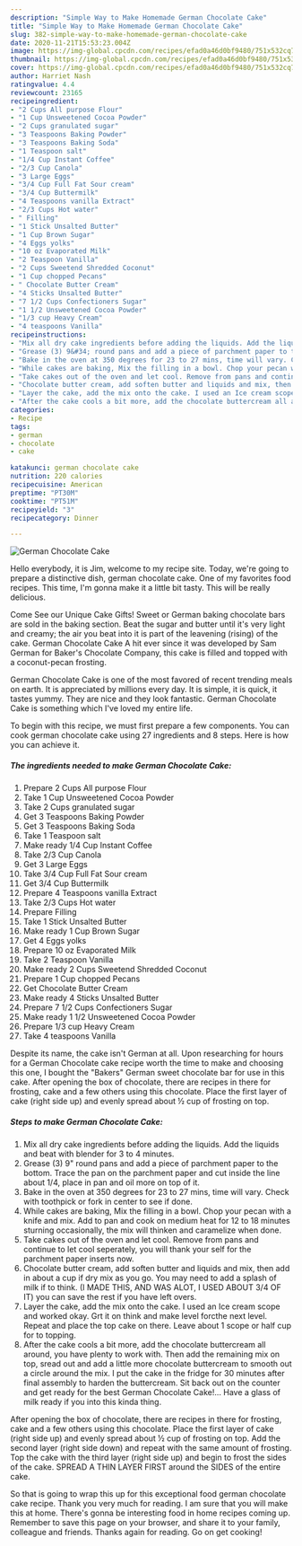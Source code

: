 ```yaml
---
description: "Simple Way to Make Homemade German Chocolate Cake"
title: "Simple Way to Make Homemade German Chocolate Cake"
slug: 382-simple-way-to-make-homemade-german-chocolate-cake
date: 2020-11-21T15:53:23.004Z
image: https://img-global.cpcdn.com/recipes/efad0a46d0bf9480/751x532cq70/german-chocolate-cake-recipe-main-photo.jpg
thumbnail: https://img-global.cpcdn.com/recipes/efad0a46d0bf9480/751x532cq70/german-chocolate-cake-recipe-main-photo.jpg
cover: https://img-global.cpcdn.com/recipes/efad0a46d0bf9480/751x532cq70/german-chocolate-cake-recipe-main-photo.jpg
author: Harriet Nash
ratingvalue: 4.4
reviewcount: 23165
recipeingredient:
- "2 Cups All purpose Flour"
- "1 Cup Unsweetened Cocoa Powder"
- "2 Cups granulated sugar"
- "3 Teaspoons Baking Powder"
- "3 Teaspoons Baking Soda"
- "1 Teaspoon salt"
- "1/4 Cup Instant Coffee"
- "2/3 Cup Canola"
- "3 Large Eggs"
- "3/4 Cup Full Fat Sour cream"
- "3/4 Cup Buttermilk"
- "4 Teaspoons vanilla Extract"
- "2/3 Cups Hot water"
- " Filling"
- "1 Stick Unsalted Butter"
- "1 Cup Brown Sugar"
- "4 Eggs yolks"
- "10 oz Evaporated Milk"
- "2 Teaspoon Vanilla"
- "2 Cups Sweetend Shredded Coconut"
- "1 Cup chopped Pecans"
- " Chocolate Butter Cream"
- "4 Sticks Unsalted Butter"
- "7 1/2 Cups Confectioners Sugar"
- "1 1/2 Unsweetened Cocoa Powder"
- "1/3 cup Heavy Cream"
- "4 teaspoons Vanilla"
recipeinstructions:
- "Mix all dry cake ingredients before adding the liquids. Add the liquids and beat with blender for 3 to 4 minutes."
- "Grease (3) 9&#34; round pans and add a piece of parchment paper to the bottom. Trace the pan on the parchment paper and cut inside the line about 1/4, place in pan and oil more on top of it."
- "Bake in the oven at 350 degrees for 23 to 27 mins, time will vary. Check with toothpick or fork in center to see if done."
- "While cakes are baking, Mix the filling in a bowl. Chop your pecan with a knife and mix. Add to pan and cook on medium heat for 12 to 18 minutes sturning occasionally, the mix will thinken and caramelize when done."
- "Take cakes out of the oven and let cool. Remove from pans and continue to let cool seperately, you will thank your self for the parchment paper inserts now."
- "Chocolate butter cream, add soften butter and liquids and mix, then add in about a cup if dry mix as you go. You may need to add a splash of milk if to think. (I MADE THIS, AND WAS ALOT, I USED ABOUT 3/4 OF IT) you can save the rest if you have left overs."
- "Layer the cake, add the mix onto the cake. I used an Ice cream scope and worked okay. Grt it on think and make level forcthe next level. Repeat and place the top cake on there. Leave about 1 scope or half cup for to topping."
- "After the cake cools a bit more, add the chocolate buttercream all around, you have plenty to work with. Then add the remaining mix on top, sread out and add a little more chocolate buttercream to smooth out a circle around the mix. I put the cake in the fridge for 30 minutes after final assembly to harden the buttercream. Sit back out on the counter and get ready for the best German Chocolate Cake!... Have a glass of milk ready if you into this kinda thing."
categories:
- Recipe
tags:
- german
- chocolate
- cake

katakunci: german chocolate cake 
nutrition: 220 calories
recipecuisine: American
preptime: "PT30M"
cooktime: "PT51M"
recipeyield: "3"
recipecategory: Dinner

---
```



![German Chocolate Cake](https://img-global.cpcdn.com/recipes/efad0a46d0bf9480/751x532cq70/german-chocolate-cake-recipe-main-photo.jpg)

Hello everybody, it is Jim, welcome to my recipe site. Today, we're going to prepare a distinctive dish, german chocolate cake. One of my favorites food recipes. This time, I'm gonna make it a little bit tasty. This will be really delicious.

Come See our Unique Cake Gifts! Sweet or German baking chocolate bars are sold in the baking section. Beat the sugar and butter until it&#39;s very light and creamy; the air you beat into it is part of the leavening (rising) of the cake. German Chocolate Cake A hit ever since it was developed by Sam German for Baker&#39;s Chocolate Company, this cake is filled and topped with a coconut-pecan frosting.

German Chocolate Cake is one of the most favored of recent trending meals on earth. It is appreciated by millions every day. It is simple, it is quick, it tastes yummy. They are nice and they look fantastic. German Chocolate Cake is something which I've loved my entire life.


To begin with this recipe, we must first prepare a few components. You can cook german chocolate cake using 27 ingredients and 8 steps. Here is how you can achieve it.

<!--inarticleads1-->

##### The ingredients needed to make German Chocolate Cake:

1. Prepare 2 Cups All purpose Flour
1. Take 1 Cup Unsweetened Cocoa Powder
1. Take 2 Cups granulated sugar
1. Get 3 Teaspoons Baking Powder
1. Get 3 Teaspoons Baking Soda
1. Take 1 Teaspoon salt
1. Make ready 1/4 Cup Instant Coffee
1. Take 2/3 Cup Canola
1. Get 3 Large Eggs
1. Take 3/4 Cup Full Fat Sour cream
1. Get 3/4 Cup Buttermilk
1. Prepare 4 Teaspoons vanilla Extract
1. Take 2/3 Cups Hot water
1. Prepare  Filling
1. Take 1 Stick Unsalted Butter
1. Make ready 1 Cup Brown Sugar
1. Get 4 Eggs yolks
1. Prepare 10 oz Evaporated Milk
1. Take 2 Teaspoon Vanilla
1. Make ready 2 Cups Sweetend Shredded Coconut
1. Prepare 1 Cup chopped Pecans
1. Get  Chocolate Butter Cream
1. Make ready 4 Sticks Unsalted Butter
1. Prepare 7 1/2 Cups Confectioners Sugar
1. Make ready 1 1/2 Unsweetened Cocoa Powder
1. Prepare 1/3 cup Heavy Cream
1. Take 4 teaspoons Vanilla


Despite its name, the cake isn&#39;t German at all. Upon researching for hours for a German Chocolate cake recipe worth the time to make and choosing this one, I bought the &#34;Bakers&#34; German sweet chocolate bar for use in this cake. After opening the box of chocolate, there are recipes in there for frosting, cake and a few others using this chocolate. Place the first layer of cake (right side up) and evenly spread about ½ cup of frosting on top. 

<!--inarticleads2-->

##### Steps to make German Chocolate Cake:

1. Mix all dry cake ingredients before adding the liquids. Add the liquids and beat with blender for 3 to 4 minutes.
1. Grease (3) 9&#34; round pans and add a piece of parchment paper to the bottom. Trace the pan on the parchment paper and cut inside the line about 1/4, place in pan and oil more on top of it.
1. Bake in the oven at 350 degrees for 23 to 27 mins, time will vary. Check with toothpick or fork in center to see if done.
1. While cakes are baking, Mix the filling in a bowl. Chop your pecan with a knife and mix. Add to pan and cook on medium heat for 12 to 18 minutes sturning occasionally, the mix will thinken and caramelize when done.
1. Take cakes out of the oven and let cool. Remove from pans and continue to let cool seperately, you will thank your self for the parchment paper inserts now.
1. Chocolate butter cream, add soften butter and liquids and mix, then add in about a cup if dry mix as you go. You may need to add a splash of milk if to think. (I MADE THIS, AND WAS ALOT, I USED ABOUT 3/4 OF IT) you can save the rest if you have left overs.
1. Layer the cake, add the mix onto the cake. I used an Ice cream scope and worked okay. Grt it on think and make level forcthe next level. Repeat and place the top cake on there. Leave about 1 scope or half cup for to topping.
1. After the cake cools a bit more, add the chocolate buttercream all around, you have plenty to work with. Then add the remaining mix on top, sread out and add a little more chocolate buttercream to smooth out a circle around the mix. I put the cake in the fridge for 30 minutes after final assembly to harden the buttercream. Sit back out on the counter and get ready for the best German Chocolate Cake!... Have a glass of milk ready if you into this kinda thing.


After opening the box of chocolate, there are recipes in there for frosting, cake and a few others using this chocolate. Place the first layer of cake (right side up) and evenly spread about ½ cup of frosting on top. Add the second layer (right side down) and repeat with the same amount of frosting. Top the cake with the third layer (right side up) and begin to frost the sides of the cake. SPREAD A THIN LAYER FIRST around the SIDES of the entire cake. 

So that is going to wrap this up for this exceptional food german chocolate cake recipe. Thank you very much for reading. I am sure that you will make this at home. There's gonna be interesting food in home recipes coming up. Remember to save this page on your browser, and share it to your family, colleague and friends. Thanks again for reading. Go on get cooking!
